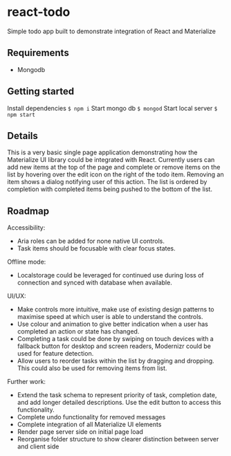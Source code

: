 # react-todo
Simple todo app built to demonstrate integration of React and Materialize

## Requirements
* Mongodb

## Getting started
Install dependencies `$ npm i`
Start mongo db `$ mongod`
Start local server `$ npm start`

## Details
This is a very basic single page application demonstrating how the Materialize UI library could be integrated with React.
Currently users can add new items at the top of the page and complete or remove items on the list by hovering over the edit icon on the right of the todo item.
Removing an item shows a dialog notifying user of this action.
The list is ordered by completion with completed items being pushed to the bottom of the list.

## Roadmap
Accessibility: 
* Aria roles can be added for none native UI controls.
* Task items should be focusable with clear focus states.

Offline mode: 
* Localstorage could be leveraged for continued use during loss of connection and synced with database when available.

UI/UX: 
* Make controls more intuitive, make use of existing design patterns to maximise speed at which user is able to understand the controls.
* Use colour and animation to give better indication when a user has completed an action or state has changed.
* Completing a task could be done by swiping on touch devices with a fallback button for desktop and screen readers, 
Modernizr could be used for feature detection.
* Allow users to reorder tasks within the list by dragging and dropping. This could also be used for removing items from list.

Further work:
* Extend the task schema to represent priority of task, completion date, and add longer detailed descriptions. Use the edit button to access this functionality.
* Complete undo functionality for removed messages
* Complete integration of all Materialize UI elements
* Render page server side on initial page load
* Reorganise folder structure to show clearer distinction between server and client side
